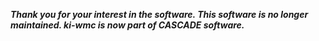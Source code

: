 _**Thank you for your interest in the software. This software is no longer maintained. ki-wmc is now part of CASCADE software.**_